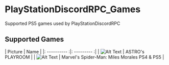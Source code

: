 # PlayStationDiscordRPC_Games
Supported PS5 games used by PlayStationDiscordRPC


## Supported Games


| Picture | Name |
|: ---------- :|: --------- :|
| ![Alt Text](https://image.api.playstation.com/vulcan/ap/rnd/202010/2012/T3h5aafdjR8k7GJAG82832De.png) | ASTRO's PLAYROOM |
| ![Alt Text](https://image.api.playstation.com/vulcan/ap/rnd/202008/1020/T45iRN1bhiWcJUzST6UFGBvO.png) | Marvel's Spider-Man: Miles Morales PS4 & PS5 |
